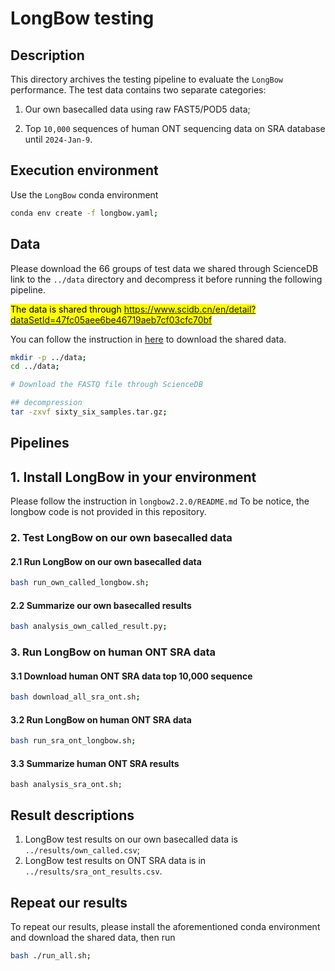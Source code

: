 # LongBow testing
## Description
This directory archives the testing pipeline to evaluate the `LongBow` performance. The test data contains two separate categories: 

1. Our own basecalled data using raw FAST5/POD5 data; 

2. Top `10,000` sequences of human ONT sequencing data on SRA database until `2024-Jan-9`.


## Execution environment
Use the `LongBow` conda environment
```bash
conda env create -f longbow.yaml;
```

## Data
Please download the 66 groups of test data we shared through ScienceDB link to the `../data` directory and decompress it before running the following pipeline.

<mark> The data is shared through <https://www.scidb.cn/en/detail?dataSetId=47fc05aee6be46719aeb7cf03cfc70bf> </mark>

You can follow the instruction in [here](../../ScienceDB/README.md) to download the shared data.
```bash
mkdir -p ../data;
cd ../data;

# Download the FASTQ file through ScienceDB

## decompression
tar -zxvf sixty_six_samples.tar.gz;
```

## Pipelines
## 1. Install LongBow in your environment
Please follow the instruction in `longbow2.2.0/README.md`
To be notice, the longbow code is not provided in this repository.

### 2. Test LongBow on our own basecalled data
#### 2.1 Run LongBow on our own basecalled data
```bash
bash run_own_called_longbow.sh;
```

#### 2.2 Summarize our own basecalled results
```bash
bash analysis_own_called_result.py;
```

### 3. Run LongBow on human ONT SRA data
#### 3.1 Download human ONT SRA data top 10,000 sequence
```bash
bash download_all_sra_ont.sh;
```

#### 3.2 Run LongBow on human ONT SRA data
```bash
bash run_sra_ont_longbow.sh;
```

#### 3.3 Summarize human ONT SRA results
```
bash analysis_sra_ont.sh;
```


## Result descriptions
1. LongBow test results on our own basecalled data is  `../results/own_called.csv`;
2. LongBow test results on ONT SRA data is in `../results/sra_ont_results.csv`.


## Repeat our results
To repeat our results, please install the aforementioned conda environment and download the shared data, then run
```bash
bash ./run_all.sh;
```
